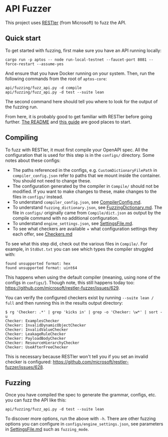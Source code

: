 # API Fuzzer

This project uses [RESTler](https://github.com/microsoft/restler-fuzzer) (from Microsoft) to fuzz the API.

## Quick start
To get started with fuzzing, first make sure you have an API running locally:
```
cargo run -p aptos -- node run-local-testnet --faucet-port 8081 --force-restart --assume-yes
```

And ensure that you have Docker running on your system. Then, run the following commands from the root of `aptos-core`:
```
api/fuzzing/fuzz_api.py -d compile
api/fuzzing/fuzz_api.py -d test --suite lean
```

The second command here should tell you where to look for the output of the fuzzing run.

From here, it is probably good to get familiar with RESTler before going further. [The README](https://github.com/microsoft/restler-fuzzer) and [this guide](https://github.com/microsoft/restler-fuzzer/blob/main/docs/user-guide/QuickStart.md) are good places to start.

## Compiling
To fuzz with RESTler, it must first compile your OpenAPI spec. All the configuration that is used for this step is in the `configs/` directory. Some notes about these configs:

- The paths referenced in the configs, e.g. `CustomDictionaryFilePath` in `compiler_config.json` refer to paths that we mount inside the container. You should not need to change these.
- The configuration generated by the compiler in `Compile/` should not be modified. If you want to make changes to these, make changes to the files in `configs/` instead.
- To understand `compiler_config.json`, see [CompilerConfig.md](https://github.com/microsoft/restler-fuzzer/blob/main/docs/user-guide/CompilerConfig.md).
- To understand `fuzzing_dictionary.json`, see [FuzzingDictionary.md](https://github.com/microsoft/restler-fuzzer/blob/main/docs/user-guide/FuzzingDictionary.md). The file in `configs/` originally came from `Compile/dict.json` as output by the compile command with no additional configuration.
- To understand `engine_settings.json`, see [SettingsFile.md](https://github.com/microsoft/restler-fuzzer/blob/main/docs/user-guide/SettingsFile.md).
- To see what checkers are available + what configuration settings they each offer, see [Checkers.md](https://github.com/microsoft/restler-fuzzer/blob/main/docs/user-guide/Checkers.md)

To see what this step did, check out the various files in `Compile/`. For example, in `StdOut.txt` you can see which types the compiler struggled with:
```
found unsupported format: hex
found unsupported format: uint64
```

This happens when using the default compiler (meaning, using none of the configs in `configs/`). Though note, this still happens today too: https://github.com/microsoft/restler-fuzzer/issues/629.

You can verify the configured checkers exist by running `--suite lean / full` and then running this in the results output directory:
```
$ rg 'Checker: .*' | grep 'kicks in' | grep -o 'Checker: \w*' | sort -u
Checker: ExamplesChecker
Checker: InvalidDynamicObjectChecker
Checker: InvalidValueChecker
Checker: LeakageRuleChecker
Checker: PayloadBodyChecker
Checker: ResourceHierarchyChecker
Checker: UseAfterFreeChecker
```

This is necessary because RESTler won't tell you if you set an invalid checker is configured: https://github.com/microsoft/restler-fuzzer/issues/628.


## Fuzzing
Once you have compiled the spec to generate the grammar, configs, etc. you can fuzz the API like this:
```
api/fuzzing/fuzz_api.py -d test --suite lean
```

To discover more options, run the above with `-h`. There are other fuzzing options you can configure in `configs/engine_settings.json`, see parameters in [SettingsFile.md](https://github.com/microsoft/restler-fuzzer/blob/main/docs/user-guide/SettingsFile.md) such as `fuzzing_mode`.

